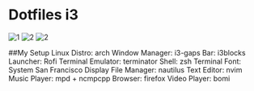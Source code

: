 # Dotfiles i3

![1](https://i.imgur.com/ZqmJdvE.png)
![2](http://i.imgur.com/VfO2fJc.png)
![2](http://i.imgur.com/vHkkVSR.png)


##My Setup
    Linux Distro: arch
    Window Manager: i3-gaps
    Bar: i3blocks
    Launcher: Rofi
    Terminal Emulator: terminator
    Shell: zsh
    Terminal Font: System San Francisco Display
    File Manager: nautilus
    Text Editor: nvim
    Music Player: mpd + ncmpcpp
    Browser: firefox
    Video Player: bomi